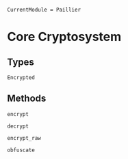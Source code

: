 ```@meta
CurrentModule = Paillier
```

# Core Cryptosystem


## Types

```@docs
Encrypted
```

## Methods

```@docs
encrypt
```

```@docs
decrypt
```

```@docs
encrypt_raw
```

```@docs
obfuscate
```

